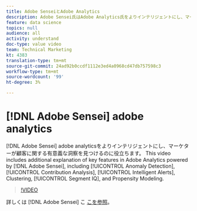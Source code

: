 ```yaml
---
title: Adobe SenseiとAdobe Analytics
description: Adobe Sensei氏はAdobe Analytics氏をよりインテリジェントにし、マーケターが顧客に関する有意義な洞察を見つけるのを支援します。 このビデオでは、異常値検出、貢献度分析、インテリジェントアラート、クラスタリング、セグメントIQ、傾向モデリングなど、Adobe Senseiを基盤とするAdobe Analyticsの主な機能について詳しく説明します。
feature: data science
topics: null
audience: all
activity: understand
doc-type: value video
team: Technical Marketing
kt: 4383
translation-type: tm+mt
source-git-commit: 24ad92b0ccdf1112e3ed4a0968cd47db757598c3
workflow-type: tm+mt
source-wordcount: '99'
ht-degree: 3%

---
```



# [!DNL Adobe Sensei] adobe analytics

[!DNL Adobe Sensei] adobe analyticsをよりインテリジェントにし、マーケターが顧客に関する有意義な洞察を見つけるのに役立ちます。 This video includes additional explanation of key features in Adobe Analytics powered by [!DNL Adobe Sensei], including [!UICONTROL Anomaly Detection], [!UICONTROL Contribution Analysis], [!UICONTROL Intelligent Alerts], Clustering, [!UICONTROL Segment IQ], and Propensity Modeling.

>[!VIDEO](https://video.tv.adobe.com/v/31500/?quality=12)

詳しくは [!DNL Adobe Sensei] こ [こを参照](https://www.adobe.com/jp/sensei.html)。
